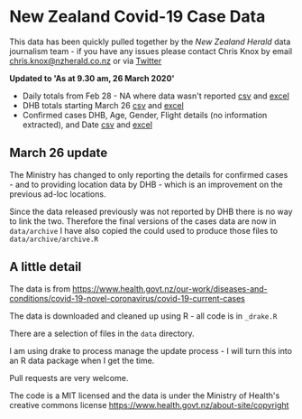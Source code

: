 # New Zealand Covid-19 Case Data

This data has been quickly pulled together by the _New Zealand Herald_ data journalism team - if you
have any issues please contact Chris Knox by email <chris.knox@nzherald.co.nz> or via
[Twitter](https://twitter.com/vizowl)

**Updated to 'As at 9.30 am, 26 March 2020'**

- Daily totals from Feb 28 - NA where data wasn't reported [csv](https://github.com/nzherald/nz-covid19-data/raw/master/data/days.csv) and [excel](https://github.com/nzherald/nz-covid19-data/raw/master/data/days.xlsx)
- DHB totals starting March 26 [csv](https://github.com/nzherald/nz-covid19-data/raw/master/data/dhb-cases.csv) and [excel](https://github.com/nzherald/nz-covid19-data/raw/master/data/dhb-cases.xlsx)
- Confirmed cases DHB, Age, Gender, Flight details (no information extracted), and Date [csv](https://github.com/nzherald/nz-covid19-data/raw/master/data/cases.csv) and [excel](https://github.com/nzherald/nz-covid19-data/raw/master/data/cases.xlsx)


## March 26 update

The Ministry has changed to only reporting the details for confirmed cases - and to providing
location data by DHB - which is an improvement on the previous ad-loc locations.

Since the data released previously was not reported by DHB there is no way to link the two.
Therefore the final versions of the cases data are now in `data/archive` I have also copied the
could used to produce those files to `data/archive/archive.R`


## A little detail

The data is from https://www.health.govt.nz/our-work/diseases-and-conditions/covid-19-novel-coronavirus/covid-19-current-cases

The data is downloaded and cleaned up using R - all code is in `_drake.R`

There are a selection of files in the `data` directory.

I am using drake to process manage the update process - I will turn this into an R data package when
I get the time.

Pull requests are very welcome.

The code is a MIT licensed and the data is under the Ministry of Health's creative commons license https://www.health.govt.nz/about-site/copyright
